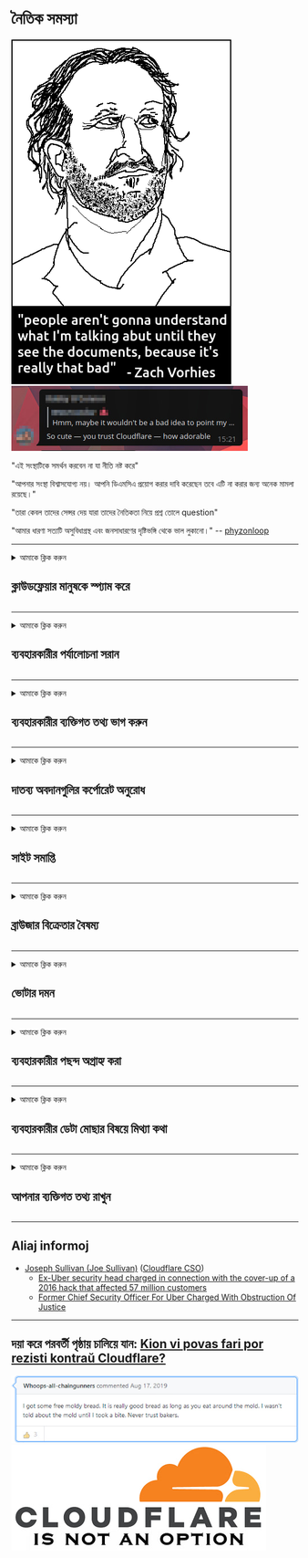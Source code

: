 # নৈতিক সমস্যা

![](../image/itsreallythatbad.jpg)
![](../image/telegram/c81238387627b4bfd3dcd60f56d41626.jpg)

"এই সংস্থাটিকে সমর্থন করবেন না যা নীতি নষ্ট করে"

"আপনার সংস্থা বিশ্বাসযোগ্য নয়। আপনি ডিএমসিএ প্রয়োগ করার দাবি করেছেন তবে এটি না করার জন্য অনেক মামলা রয়েছে।"

"তারা কেবল তাদের সেন্সর দেয় যারা তাদের নৈতিকতা নিয়ে প্রশ্ন তোলে question"

"আমার ধারণা সত্যটি অসুবিধাগ্রস্থ এবং জনসাধারণের দৃষ্টিভঙ্গি থেকে ভাল লুকানো।"  -- [phyzonloop](https://twitter.com/phyzonloop)


---


<details>
<summary>আমাকে ক্লিক করুন

## ক্লাউডফ্লেয়ার মানুষকে স্প্যাম করে
</summary>


ক্লাউডফ্লেয়ার-ক্লাউডফ্লেয়ার ব্যবহারকারীদের স্প্যাম ইমেলগুলি প্রেরণ করছে।

- কেবলমাত্র বেছে নেওয়া গ্রাহকদের ইমেলগুলি প্রেরণ করুন
- ব্যবহারকারী যখন "থামুন" বলবেন, তারপরে ইমেল প্রেরণ বন্ধ করুন

এটা খুব সহজ। তবে ক্লাউডফ্লেয়ার এর কোনও যত্ন নেই।
ক্লাউডফ্লেয়ার বলেছেন যে তাদের পরিষেবাটি ব্যবহার করা সমস্ত স্প্যামার বা আক্রমণকারীদের থামাতে পারে।
ক্লাউডফ্লেয়ার সক্রিয় না করে আমরা কীভাবে ক্লাউডফ্লেয়ার থামাতে পারি?


| 🖼 | 🖼 |
| --- | --- |
| ![](../image/cfspam01.jpg) | ![](../image/cfspam03.jpg) |
| ![](../image/cfspam02.jpg) | ![](../image/cfspambrittany.jpg)<br>![](../image/cfspamtwtr.jpg) |

</details>

---

<details>
<summary>আমাকে ক্লিক করুন

## ব্যবহারকারীর পর্যালোচনা সরান
</summary>


ক্লাউডফ্লেয়ার সেন্সর নেতিবাচক পর্যালোচনা।
আপনি যদি টুইটারে ক্লাউডফ্লেয়ার বিরোধী পাঠ্য পোস্ট করেন তবে আপনার কাছে "না, এটি নয়" বার্তাটি দিয়ে ক্লাউডফ্লেয়ার কর্মীর কাছ থেকে উত্তর পাওয়ার সুযোগ রয়েছে।
আপনি যদি কোনও পর্যালোচনা সাইটে নেতিবাচক পর্যালোচনা পোস্ট করেন তবে তারা এটি সেন্সর করার চেষ্টা করবে।


| 🖼 | 🖼 |
| --- | --- |
| ![](../image/cfcenrev_01.jpg)<br>![](../image/cfcenrev_02.jpg) | ![](../image/cfcenrev_03.jpg) |

</details>

---

<details>
<summary>আমাকে ক্লিক করুন

## ব্যবহারকারীর ব্যক্তিগত তথ্য ভাগ করুন
</summary>


ক্লাউডফ্লেয়ারে একটি বিশাল হয়রানির সমস্যা রয়েছে।
ক্লাউডফ্লেয়ার হোস্ট করা সাইটগুলি সম্পর্কে যারা অভিযোগ করেন তাদের ব্যক্তিগত তথ্য ভাগ করে নেয়।
তারা আপনাকে মাঝে মাঝে আপনার সত্য আইডি সরবরাহ করতে বলে।
আপনি যদি হয়রানির শিকার, লাঞ্ছিত, সোয়াটেড বা হত্যা করতে না চান তবে আপনি ক্লাউডফ্লার্ড ওয়েবসাইটগুলি থেকে দূরে থাকবেন।


| 🖼 | 🖼 |
| --- | --- |
| ![](../image/cfdox_what.jpg) | ![](../image/cfdox_swat.jpg) |
| ![](../image/cfdox_kill.jpg) | ![](../image/cfdox_threat.jpg) |
| ![](../image/cfdox_dox.jpg) | ![](../image/cfdox_ex1.jpg)<br>![](../image/cfdox_ex2.jpg) |

</details>

---

<details>
<summary>আমাকে ক্লিক করুন

## দাতব্য অবদানগুলির কর্পোরেট অনুরোধ
</summary>


ক্লাউডফ্লেয়ার দাতব্য অবদানের জন্য জিজ্ঞাসা করছে।
এটি অত্যন্ত বিস্ময়কর যে একটি আমেরিকান কর্পোরেশন অলাভজনক সংস্থাগুলির পাশাপাশি দাতব্য সংস্থা চাইবে যার ভাল কারণ রয়েছে।
আপনি যদি লোকেদের অবরুদ্ধ করা বা অন্য ব্যক্তির সময় নষ্ট করতে চান তবে আপনি ক্লাউডফ্লেয়ার কর্মীদের জন্য কিছু পিজ্জা অর্ডার করতে চাইতে পারেন।


![](../image/cfdonate.jpg)

</details>

---

<details>
<summary>আমাকে ক্লিক করুন

## সাইট সমাপ্তি
</summary>


আপনার সাইটটি হঠাৎ করে নামলে আপনি কী করবেন?
এমন প্রতিবেদন রয়েছে যে ক্লাউডফ্লেয়ার নিঃশব্দে কোনও সতর্কতা ছাড়াই ব্যবহারকারীর কনফিগারেশন মুছে ফেলছে বা পরিষেবা বন্ধ করছে।
আমরা আপনাকে আরও ভাল সরবরাহকারী সন্ধান করার পরামর্শ দিই।

![](../image/cftmnt.jpg)

</details>

---

<details>
<summary>আমাকে ক্লিক করুন

## ব্রাউজার বিক্রেতার বৈষম্য
</summary>


টোরের উপর-টোর-ব্রাউজার ব্যবহারকারীদের প্রতিকূল চিকিত্সা দেওয়ার সময় ক্লাউডফ্লেয়ার ফায়ারফক্স ব্যবহার করে তাদের পছন্দনীয় চিকিত্সা দেয়।
টর ব্যবহারকারীরা যারা নিখরচায় জাভাস্ক্রিপ্ট কার্যকর করতে অস্বীকার করেছেন তারা প্রতিকূল আচরণও পান।
এই অ্যাক্সেস বৈষম্য একটি নেটওয়ার্ক নিরপেক্ষতা অপব্যবহার এবং ক্ষমতার অপব্যবহার।

![](../image/browdifftbcx.gif)

- বাম: টোর ব্রাউজার, ডান: ক্রোম। একই আইপি ঠিকানা।

![](../image/browserdiff.jpg)

- বাম: টোর ব্রাউজার জাভাস্ক্রিপ্ট অক্ষম, কুকি সক্ষম
- ডান: ক্রোম জাভাস্ক্রিপ্ট সক্ষম, কুকি অক্ষম

![](../image/cfsiryoublocked.jpg)

- কুরব্রোজার (ছোট ব্রাউজার) টর ছাড়াই (ক্লিয়ারেট আইপি)

| ***ব্রাউজার*** | ***অ্যাক্সেস চিকিত্সা*** |
| --- | --- |
| Tor Browser (জাভাস্ক্রিপ্ট সক্ষম হয়েছে) | অ্যাক্সেস অনুমোদিত |
| Firefox (জাভাস্ক্রিপ্ট সক্ষম হয়েছে) | অ্যাক্সেস হ্রাস |
| Chromium (জাভাস্ক্রিপ্ট সক্ষম হয়েছে) | অ্যাক্সেস হ্রাস |
| Chromium or Firefox (জাভাস্ক্রিপ্ট অক্ষম) | অ্যাক্সেস অস্বীকার |
| Chromium or Firefox (কুকি অক্ষম) | অ্যাক্সেস অস্বীকার |
| QuteBrowser | অ্যাক্সেস অস্বীকার |
| lynx | অ্যাক্সেস অস্বীকার |
| w3m | অ্যাক্সেস অস্বীকার |
| wget | অ্যাক্সেস অস্বীকার |


সহজ চ্যালেঞ্জ সমাধান করতে অডিও বোতামটি ব্যবহার করবেন না কেন?

হ্যাঁ, সেখানে একটি অডিও বোতাম রয়েছে তবে এটি সর্বদা টোরের সাথে কাজ করে না।
আপনি এই বার্তাটি ক্লিক করলে তা পাবেন:

```
পরে আবার চেষ্টা করুন
আপনার কম্পিউটার বা নেটওয়ার্ক স্বয়ংক্রিয় প্রশ্নগুলি প্রেরণ করতে পারে।
আমাদের ব্যবহারকারীদের সুরক্ষার জন্য, আমরা এখনই আপনার অনুরোধটি প্রক্রিয়া করতে পারি না।
আরও তথ্যের জন্য আমাদের সহায়তা পৃষ্ঠাটি দেখুন
```

</details>

---

<details>
<summary>আমাকে ক্লিক করুন

## ভোটার দমন
</summary>


মার্কিন যুক্তরাষ্ট্রের ভোটাররা তাদের বাসভবন রাজ্যে রাজ্য সচিবের ওয়েবসাইটের মাধ্যমে চূড়ান্তভাবে ভোট দেওয়ার জন্য নিবন্ধন করে register
রিপাবলিকান নিয়ন্ত্রিত রাজ্য সেক্রেটারি অফিসগুলি ক্লাউডফ্লেয়ারের মাধ্যমে রাজ্য সেক্রেটারির ওয়েবসাইটের কাছাকাছি করে ভোটার দমনে জড়িত।
টোর ব্যবহারকারীদের সাথে ক্লাউডফ্লেয়ারের বিরূপ আচরণ, নজরদারির কেন্দ্রিয়ায়িত বৈশ্বিক পয়েন্ট হিসাবে এর এমআইটিএম অবস্থান এবং এর ক্ষতিকারক ভূমিকা সামগ্রিকভাবে সম্ভাব্য ভোটারদের নিবন্ধন করতে অনিচ্ছুক করে তোলে।
বিশেষত উদারপন্থীরা গোপনীয়তা গ্রহণ করার প্রবণতা পোষণ করে।
ভোটার নিবন্ধকরণ ফর্মগুলি ভোটারের রাজনৈতিক ঝোঁক, ব্যক্তিগত শারীরিক ঠিকানা, সামাজিক সুরক্ষা নম্বর এবং জন্ম তারিখ সম্পর্কে সংবেদনশীল তথ্য সংগ্রহ করে।
বেশিরভাগ রাজ্যগুলি কেবলমাত্র সেই তথ্যটি সর্বজনীনভাবে উপলভ্য করে, তবে ক্লাউডফ্লেয়ার সেই সমস্ত তথ্য দেখে যখন কেউ ভোট দেওয়ার জন্য নিবন্ধন করে।

নোট করুন যে কাগজ নিবন্ধন ক্লাউডফ্লেয়ারকে অস্বীকার করে না কারণ স্টেটের ডেটা এন্ট্রি কর্মী কর্মীদের সেক্রেটারি সম্ভবত ডেটা প্রবেশের জন্য ক্লাউডফ্লেয়ার ওয়েবসাইট ব্যবহার করবেন।

| 🖼 | 🖼 |
| --- | --- |
| ![](../image/cfvotm_01.jpg) | ![](../image/cfvotm_02.jpg) |

- ভোট সংগ্রহ এবং পদক্ষেপ গ্রহণের জন্য চেঞ্জ.অর্গ একটি বিখ্যাত ওয়েবসাইট।
“সর্বত্র লোকেরা প্রচারণা শুরু করছে, সমর্থকদের একত্রিত করছে, এবং সমাধানের জন্য সিদ্ধান্ত গ্রহণকারীদের সাথে কাজ করছে।”
দুর্ভাগ্যক্রমে, ক্লাউডফ্লেয়ারের আক্রমণাত্মক ফিল্টারের কারণে অনেকগুলিই পরিবর্তন.org দেখতে পারেন না।
তারা এইভাবে গণতান্ত্রিক প্রক্রিয়া থেকে বাদ দিয়ে আবেদনে স্বাক্ষর করতে বাধা দেওয়া হচ্ছে।
ওপেন পিটিশনের মতো অন্যান্য নন-ক্লাউডফ্লোর্ড প্ল্যাটফর্ম ব্যবহার সমস্যার প্রতিকার করতে সহায়তা করে।

| 🖼 | 🖼 |
| --- | --- |
| ![](../image/changeorgasn.jpg) | ![](../image/changeorgtor.jpg) |

- ক্লাউডফ্লেয়ারের "এথেনিয়ান প্রজেক্ট" রাষ্ট্র এবং স্থানীয় নির্বাচনী ওয়েবসাইটগুলিতে বিনামূল্যে এন্টারপ্রাইজ-স্তর সুরক্ষা সরবরাহ করে।
তারা বলেছিল যে "তাদের উপাদানগুলি নির্বাচনের তথ্য এবং ভোটার নিবন্ধকরণ অ্যাক্সেস করতে পারে" তবে এটি মিথ্যা কারণ অনেক লোক কেবল সাইটটি ব্রাউজ করতে পারবেন না।

</details>

---

<details>
<summary>আমাকে ক্লিক করুন

## ব্যবহারকারীর পছন্দ অগ্রাহ্য করা
</summary>


আপনি যদি কোনও কিছু অনির্বাচন করেন, আপনি আশা করেন যে আপনি এটি সম্পর্কে কোনও ইমেল পাবেন না।
ক্লাউডফ্লেয়ার গ্রাহকের সম্মতি ছাড়াই ব্যবহারকারীর পছন্দকে অগ্রাহ্য করে এবং তৃতীয় পক্ষের কর্পোরেশনগুলির সাথে ডেটা ভাগ করে।
আপনি যদি তাদের নিখরচায় পরিকল্পনাটি ব্যবহার করে থাকেন তবে তারা মাঝেমধ্যে আপনাকে মাসিক সাবস্ক্রিপশন কিনতে ইমেল পাঠায়।

![](../image/cfviopl_tp.jpg)

</details>

---

<details>
<summary>আমাকে ক্লিক করুন

## ব্যবহারকারীর ডেটা মোছার বিষয়ে মিথ্যা কথা
</summary>


এই প্রাক্তন-ক্লাউডফ্লেয়ার গ্রাহকের ব্লগ অনুসারে, ক্লাউডফ্লেয়ার অ্যাকাউন্ট মুছে ফেলার বিষয়ে মিথ্যা বলছে।
আজকাল, অনেকগুলি সংস্থা আপনার অ্যাকাউন্টটি বন্ধ বা সরিয়ে দেওয়ার পরে আপনার ডেটা রাখে।
বেশিরভাগ ভাল সংস্থা তাদের গোপনীয়তা নীতিতে এটি সম্পর্কে উল্লেখ করে।
ক্লাউডফ্লেয়ার? না

```
2019-08-05 ক্লাউডফ্লেয়ার আমাকে নিশ্চিতকরণ পাঠিয়েছে যে তারা আমার অ্যাকাউন্ট সরিয়ে ফেলবে।
2019-10-02 আমি ক্লাউডফ্লেয়ারের একটি ইমেল পেয়েছি "কারণ আমি একজন গ্রাহক"
```

ক্লাউডফ্লেয়ার "অপসারণ" শব্দটি সম্পর্কে জানতেন না।
যদি এটি সত্যিই সরানো হয় তবে এই প্রাক্তন গ্রাহক কেন একটি ইমেল পেয়েছেন?
তিনি আরও উল্লেখ করেছিলেন যে ক্লাউডফ্লেয়ারের গোপনীয়তা নীতি সম্পর্কে এটি উল্লেখ করা হয়নি।

```
তাদের নতুন গোপনীয়তা নীতি এক বছরের জন্য ডেটা ধরে রাখার কোনও উল্লেখ করে না।
```

![](../image/cfviopl_notdel.jpg)

আপনি কীভাবে ক্লাউডফ্লেয়ারকে বিশ্বাস করতে পারেন যদি তাদের গোপনীয়তা নীতিটি এলআইই হয়?

</details>

---

<details>
<summary>আমাকে ক্লিক করুন

## আপনার ব্যক্তিগত তথ্য রাখুন
</summary>


ক্লাউডফ্লেয়ার অ্যাকাউন্ট মুছে ফেলা শক্ত স্তর।

```
"অ্যাকাউন্ট" বিভাগ ব্যবহার করে একটি সমর্থন টিকিট জমা দিন,
এবং বার্তার মূল অংশে অ্যাকাউন্ট মোছার জন্য অনুরোধ করুন।
মুছে ফেলার অনুরোধ করার আগে আপনার অ্যাকাউন্টে কোনও ডোমেন বা ক্রেডিট কার্ড যুক্ত থাকতে হবে না।
```

আপনি এই নিশ্চিতকরণ ইমেল পাবেন।

![](../image/cf_deleteandkeep.jpg)

"আমরা আপনার মোছার অনুরোধটি প্রক্রিয়া শুরু করেছি" তবে "আমরা আপনার ব্যক্তিগত তথ্য সংরক্ষণ করতে থাকব"।

আপনি এই "বিশ্বাস" করতে পারেন?

</details>

---

## Aliaj informoj

- [Joseph Sullivan (Joe Sullivan)](../cloudflare_inc/cloudflare_members.md) ([Cloudflare CSO](https://twitter.com/eastdakota/status/1296522269313785862))
  - [Ex-Uber security head charged in connection with the cover-up of a 2016 hack that affected 57 million customers](https://www.businessinsider.com/uber-data-hack-security-head-joe-sullivan-charged-cover-up-2020-8)
  - [Former Chief Security Officer For Uber Charged With Obstruction Of Justice](https://www.justice.gov/usao-ndca/pr/former-chief-security-officer-uber-charged-obstruction-justice)


---

## দয়া করে পরবর্তী পৃষ্ঠায় চালিয়ে যান:   [Kion vi povas fari por rezisti kontraŭ Cloudflare?](bn.action.md)

![](../image/freemoldybread.jpg)
![](../image/cfisnotanoption.jpg)
